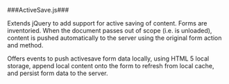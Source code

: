 ###ActiveSave.js###

Extends jQuery to add support for active saving of content.
Forms are inventoried. When the document passes out of scope
(i.e. is unloaded), content is pushed automatically to the
server using the original form action and method.

Offers events to push activesave form data locally, using
HTML 5 local storage, append local content onto the form to
refresh from local cache, and persist form data to the server.
